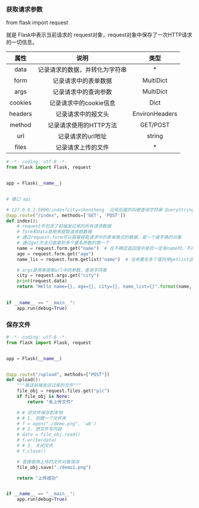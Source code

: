 ### 获取请求参数

from flask import request

就是 Flask中表示当前请求的 request对象，request对象中保存了一次HTTP请求的一切信息。

|  属性   |              说明              |      类型      |
| :-----: | :----------------------------: | :------------: |
|  data   | 记录请求的数据，并转化为字符串 |       *        |
|  form   |      记录请求中的表单数据      |   MultiDict    |
|  args   |      记录请求中的查询参数      |   MultiDict    |
| cookies |     记录请求中的cookie信息     |      Dict      |
| headers |       记录请求中的报文头       | EnvironHeaders |
| method  |     记录请求使用的HTTP方法     |    GET/POST    |
|   url   |       记录请求的url地址        |     string     |
|  files  |       记录请求上传的文件       |       *        |

```python
# -*- coding: utf-8 -*-
from flask import Flask, request


app = Flask(__name__)


# 接口 api

# 127.0.0.1:5000/index?city=shenzheng  问号后面的叫做查询字符串 QueryString
@app.route("/index", methods=['GET', 'POST'])
def index():
    # request中包含了前端发过来的所有请求数据
    # form和data是用来提取请求题数据
    # 通过request.form可以直接提取请求中的表单格式的数据，是一个类字典的对象
    # 通过get方法只能拿到多个重名参数的第一个
    name = request.form.get("name")  # 在不确定返回值中是否一定有name时，不用[]提取参数，用get方法可以保证在没有返回值的情况下，程序不会蹦，提高程序的健壮性
    age = request.form.get("age")
    name_lis = request.form.getlist("name")  # 当有重名多个值时用getlist这个方法，可以提取全部重名的参数

    # args是用来提取url中的参数，查询字符串
    city = request.args.get("city")
    print(request.data)
    return "Hello name={}, age={}, city={}, name_list={}".format(name, age, city, name_lis)
 

if __name__ == "__main__":
    app.run(debug=True)

```



### 保存文件

```python
# -*- coding: utf-8 -*-
from flask import Flask, request


app = Flask(__name__)


@app.route("/upload", methods=["POST"])
def upload():
    """接送前端发送过来的文件"""
    file_obj = request.files.get("pic")
    if file_obj is None:
        return "未上传文件"

    # # 将文件保存到本地
    # # 1. 创建一个文件夹
    # f = open("./demo.png", 'wb')
    # # 2. 想文件写内容
    # data = file_obj.read()
    # f.write(data)
    # # 3. 关闭文件
    # f.close()

    # 直接使用上传的文件对象保存
    file_obj.save("./demo1.png")

    return "上传成功"


if __name__ == "__main__":
    app.run(debug=True)

```

